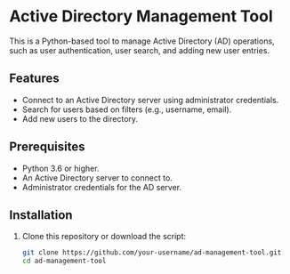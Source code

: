 # Active Directory Management Tool

This is a Python-based tool to manage Active Directory (AD) operations, such as user authentication, user search, and adding new user entries.

## Features
- Connect to an Active Directory server using administrator credentials.
- Search for users based on filters (e.g., username, email).
- Add new users to the directory.

## Prerequisites
- Python 3.6 or higher.
- An Active Directory server to connect to.
- Administrator credentials for the AD server.

## Installation
1. Clone this repository or download the script:
   ```bash
   git clone https://github.com/your-username/ad-management-tool.git
   cd ad-management-tool
